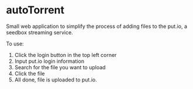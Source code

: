 # autoTorrent

Small web application to simplify the process of adding files to the put.io, a seedbox streaming service.  

To use:

1. Click the login button in the top left corner
2. Input put.io login information
3. Search for the file you want to upload
4. Click the file
5. All done, file is uploaded to put.io.  

